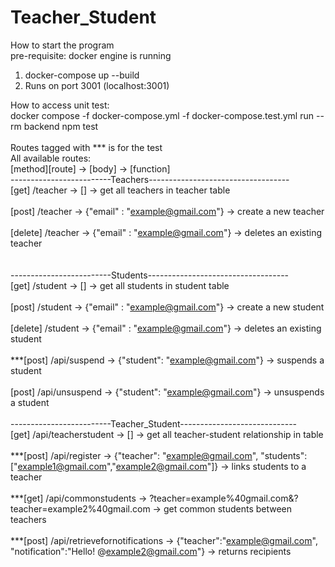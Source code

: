 # Teacher_Student

How to start the program <br />
pre-requisite: docker engine is running
1. docker-compose up --build
2. Runs on port 3001 (localhost:3001)

How to access unit test: <br />
docker compose -f docker-compose.yml -f docker-compose.test.yml run --rm backend npm test<br />
<br />
Routes tagged with *** is for the test <br />
All available routes: <br />
[method][route] -> [body] -> [function] <br />
-------------------------Teachers----------------------------------- <br />
[get] /teacher -> [] -> get all teachers in teacher table <br />
<br />
[post] /teacher -> {"email" : "example@gmail.com"} -> create a new teacher  <br />
<br />
[delete] /teacher -> {"email" : "example@gmail.com"} -> deletes an existing teacher<br />
<br />
<br />
-------------------------Students-----------------------------------<br />
[get] /student -> [] -> get all students in student table<br />
<br />
[post] /student -> {"email" : "example@gmail.com"} -> create a new student <br />
<br />
[delete] /student -> {"email" : "example@gmail.com"} -> deletes an existing student<br />
<br />
***[post] /api/suspend -> {"student": "example@gmail.com"} -> suspends a student<br />
<br />
[post] /api/unsuspend -> {"student": "example@gmail.com"} -> unsuspends a student<br />
<br />
-------------------------Teacher_Student-----------------------------<br />
[get] /api/teacherstudent -> [] -> get all teacher-student relationship in table<br />
<br />
***[post] /api/register -> {"teacher": "example@gmail.com", "students":["example1@gmail.com","example2@gmail.com"]} -> links students to a teacher<br />
<br />
***[get] /api/commonstudents -> ?teacher=example%40gmail.com&?teacher=example2%40gmail.com -> get common students between teachers<br />
<br />
***[post] /api/retrievefornotifications -> {"teacher":"example@gmail.com", "notification":"Hello! @example2@gmail.com"} -> returns recipients<br />
